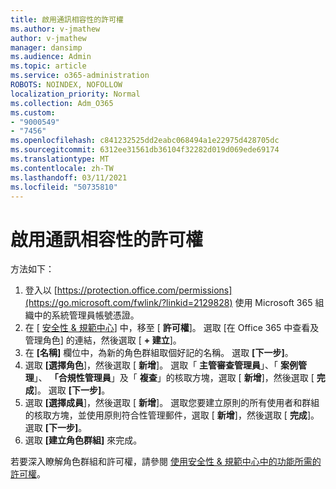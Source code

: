 ```yaml
---
title: 啟用通訊相容性的許可權
ms.author: v-jmathew
author: v-jmathew
manager: dansimp
ms.audience: Admin
ms.topic: article
ms.service: o365-administration
ROBOTS: NOINDEX, NOFOLLOW
localization_priority: Normal
ms.collection: Adm_O365
ms.custom:
- "9000549"
- "7456"
ms.openlocfilehash: c841232525dd2eabc068494a1e22975d428705dc
ms.sourcegitcommit: 6312ee31561db36104f32282d019d069ede69174
ms.translationtype: MT
ms.contentlocale: zh-TW
ms.lasthandoff: 03/11/2021
ms.locfileid: "50735810"
---
```

# <a name="enable-permissions-for-communication-compliance"></a>啟用通訊相容性的許可權

方法如下：

1. 登入以 [https://protection.office.com/permissions](https://go.microsoft.com/fwlink/?linkid=2129828) 使用 Microsoft 365 組織中的系統管理員帳號憑證。
2. 在 [ [安全性 & 規範中心](https://go.microsoft.com/fwlink/?linkid=2101341)] 中，移至 [ **許可權**]。 選取 [在 Office 365 中查看及管理角色] 的連結，然後選取 [ **\+ 建立**]。
3. 在 **[名稱]** 欄位中，為新的角色群組取個好記的名稱。 選取 **[下一步]**。
4. 選取 **[選擇角色**]，然後選取 [ **新增**]。 選取「 **主管審查管理員**」、「 **案例管理**」、 **「合規性管理員**」及「 **複查**」的核取方塊，選取 [ **新增**]，然後選取 [ **完成**]。 選取 **[下一步]**。
5. 選取 **[選擇成員**]，然後選取 [ **新增**]。 選取您要建立原則的所有使用者和群組的核取方塊，並使用原則符合性管理郵件，選取 [ **新增**]，然後選取 [ **完成**]。 選取 **[下一步]**。
6. 選取 **[建立角色群組]** 來完成。

若要深入瞭解角色群組和許可權，請參閱 [使用安全性 & 規範中心中的功能所需的許可權](https://go.microsoft.com/fwlink/?linkid=2114184)。
